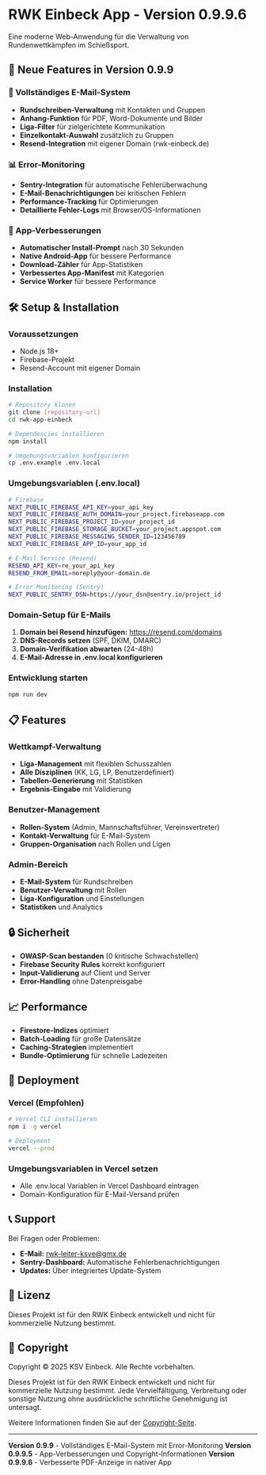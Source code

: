 # RWK Einbeck App - Version 0.9.9.6

Eine moderne Web-Anwendung für die Verwaltung von Rundenwettkämpfen im Schießsport.

## 🚀 Neue Features in Version 0.9.9

### 📧 Vollständiges E-Mail-System
- **Rundschreiben-Verwaltung** mit Kontakten und Gruppen
- **Anhang-Funktion** für PDF, Word-Dokumente und Bilder
- **Liga-Filter** für zielgerichtete Kommunikation
- **Einzelkontakt-Auswahl** zusätzlich zu Gruppen
- **Resend-Integration** mit eigener Domain (rwk-einbeck.de)

### 📊 Error-Monitoring
- **Sentry-Integration** für automatische Fehlerüberwachung
- **E-Mail-Benachrichtigungen** bei kritischen Fehlern
- **Performance-Tracking** für Optimierungen
- **Detaillierte Fehler-Logs** mit Browser/OS-Informationen

### 📱 App-Verbesserungen
- **Automatischer Install-Prompt** nach 30 Sekunden
- **Native Android-App** für bessere Performance
- **Download-Zähler** für App-Statistiken
- **Verbessertes App-Manifest** mit Kategorien
- **Service Worker** für bessere Performance

## 🛠️ Setup & Installation

### Voraussetzungen
- Node.js 18+
- Firebase-Projekt
- Resend-Account mit eigener Domain

### Installation
```bash
# Repository klonen
git clone [repository-url]
cd rwk-app-einbeck

# Dependencies installieren
npm install

# Umgebungsvariablen konfigurieren
cp .env.example .env.local
```

### Umgebungsvariablen (.env.local)
```bash
# Firebase
NEXT_PUBLIC_FIREBASE_API_KEY=your_api_key
NEXT_PUBLIC_FIREBASE_AUTH_DOMAIN=your_project.firebaseapp.com
NEXT_PUBLIC_FIREBASE_PROJECT_ID=your_project_id
NEXT_PUBLIC_FIREBASE_STORAGE_BUCKET=your_project.appspot.com
NEXT_PUBLIC_FIREBASE_MESSAGING_SENDER_ID=123456789
NEXT_PUBLIC_FIREBASE_APP_ID=your_app_id

# E-Mail Service (Resend)
RESEND_API_KEY=re_your_api_key
RESEND_FROM_EMAIL=noreply@your-domain.de

# Error Monitoring (Sentry)
NEXT_PUBLIC_SENTRY_DSN=https://your_dsn@sentry.io/project_id
```

### Domain-Setup für E-Mails
1. **Domain bei Resend hinzufügen:** https://resend.com/domains
2. **DNS-Records setzen** (SPF, DKIM, DMARC)
3. **Domain-Verifikation abwarten** (24-48h)
4. **E-Mail-Adresse in .env.local konfigurieren**

### Entwicklung starten
```bash
npm run dev
```

## 📋 Features

### Wettkampf-Verwaltung
- **Liga-Management** mit flexiblen Schusszahlen
- **Alle Disziplinen** (KK, LG, LP, Benutzerdefiniert)
- **Tabellen-Generierung** mit Statistiken
- **Ergebnis-Eingabe** mit Validierung

### Benutzer-Management
- **Rollen-System** (Admin, Mannschaftsführer, Vereinsvertreter)
- **Kontakt-Verwaltung** für E-Mail-System
- **Gruppen-Organisation** nach Rollen und Ligen

### Admin-Bereich
- **E-Mail-System** für Rundschreiben
- **Benutzer-Verwaltung** mit Rollen
- **Liga-Konfiguration** und Einstellungen
- **Statistiken** und Analytics

## 🔒 Sicherheit

- **OWASP-Scan bestanden** (0 kritische Schwachstellen)
- **Firebase Security Rules** korrekt konfiguriert
- **Input-Validierung** auf Client und Server
- **Error-Handling** ohne Datenpreisgabe

## 📈 Performance

- **Firestore-Indizes** optimiert
- **Batch-Loading** für große Datensätze
- **Caching-Strategien** implementiert
- **Bundle-Optimierung** für schnelle Ladezeiten

## 🚀 Deployment

### Vercel (Empfohlen)
```bash
# Vercel CLI installieren
npm i -g vercel

# Deployment
vercel --prod
```

### Umgebungsvariablen in Vercel setzen
- Alle .env.local Variablen in Vercel Dashboard eintragen
- Domain-Konfiguration für E-Mail-Versand prüfen

## 📞 Support

Bei Fragen oder Problemen:
- **E-Mail:** rwk-leiter-ksve@gmx.de
- **Sentry-Dashboard:** Automatische Fehlerbenachrichtigungen
- **Updates:** Über integriertes Update-System

## 📄 Lizenz

Dieses Projekt ist für den RWK Einbeck entwickelt und nicht für kommerzielle Nutzung bestimmt.

## 📄 Copyright

Copyright © 2025 KSV Einbeck. Alle Rechte vorbehalten.

Dieses Projekt ist für den RWK Einbeck entwickelt und nicht für kommerzielle Nutzung bestimmt. Jede Vervielfältigung, Verbreitung oder sonstige Nutzung ohne ausdrückliche schriftliche Genehmigung ist untersagt.

Weitere Informationen finden Sie auf der [Copyright-Seite](/copyright).

---

**Version 0.9.9** - Vollständiges E-Mail-System mit Error-Monitoring
**Version 0.9.9.5** - App-Verbesserungen und Copyright-Informationen
**Version 0.9.9.6** - Verbesserte PDF-Anzeige in nativer App

